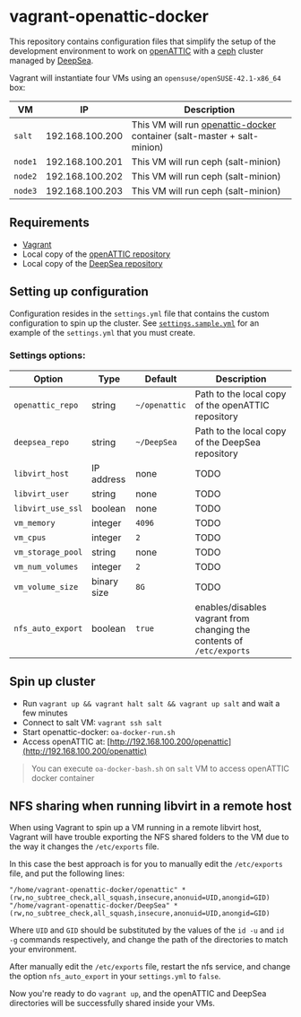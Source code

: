 # vagrant-openattic-docker

This repository contains configuration files that simplify the setup of the development environment to work on [openATTIC](http://openattic.org) with a [ceph](https://ceph.com/) cluster managed by [DeepSea](https://github.com/SUSE/DeepSea).

Vagrant will instantiate four VMs using an `opensuse/openSUSE-42.1-x86_64` box:

| VM  |  IP | Description |
|----------| ----------|----------|
| `salt` | 192.168.100.200 | This VM will run [openattic-docker](https://github.com/openattic/openattic-docker) container (salt-master + salt-minion)|
| `node1` | 192.168.100.201 | This VM will run ceph (salt-minion) |
| `node2` | 192.168.100.202 | This VM will run ceph (salt-minion) |
| `node3` | 192.168.100.203 | This VM will run ceph (salt-minion) |

## Requirements

* [Vagrant](https://www.vagrantup.com/)
* Local copy of the [openATTIC repository](https://bitbucket.org/openattic/openattic)
* Local copy of the [DeepSea repository](https://github.com/SUSE/DeepSea)

## Setting up configuration

Configuration resides in the `settings.yml` file that contains the custom configuration to spin up the cluster. See [`settings.sample.yml`](settings.sample.yml) for an example of the `settings.yml` that you must create.

### Settings options:

| Option |  Type    | Default | Description |
|----------| ----------| --------| --------|
| `openattic_repo` | string | `~/openattic` | Path to the local copy of the openATTIC repository |
| `deepsea_repo` | string | `~/DeepSea` | Path to the local copy of the DeepSea repository |
| `libvirt_host` | IP address | none | TODO |
| `libvirt_user` | string | none | TODO |
| `libvirt_use_ssl` | boolean | none | TODO |
| `vm_memory` | integer |  `4096` | TODO |
| `vm_cpus`| integer |  `2` | TODO |
| `vm_storage_pool` | string | none | TODO |
| `vm_num_volumes` | integer |  `2`| TODO |
| `vm_volume_size` |  binary size | `8G`| TODO |
| `nfs_auto_export` | boolean | `true` | enables/disables vagrant from changing the contents of `/etc/exports`

## Spin up cluster

* Run `vagrant up && vagrant halt salt && vagrant up salt` and wait a few minutes
* Connect to salt VM: `vagrant ssh salt`
* Start openattic-docker: `oa-docker-run.sh`
* Access openATTIC at: [http://192.168.100.200/openattic](http://192.168.100.200/openattic)

> You can execute `oa-docker-bash.sh` on `salt` VM to access openATTIC docker container

## NFS sharing when running libvirt in a remote host

When using Vagrant to spin up a VM running in a remote libvirt host, Vagrant
will have trouble exporting the NFS shared folders to the VM due to the way
it changes the `/etc/exports` file.

In this case the best approach is for you to manually edit the `/etc/exports`
file, and put the following lines:

```
"/home/vagrant-openattic-docker/openattic" *(rw,no_subtree_check,all_squash,insecure,anonuid=UID,anongid=GID)
"/home/vagrant-openattic-docker/DeepSea" *(rw,no_subtree_check,all_squash,insecure,anonuid=UID,anongid=GID)
```

Where `UID` and `GID` should be substituted by the values of the `id -u` and
`id -g` commands respectively, and change the path of the directories to match
your environment.

After manually edit the `/etc/exports` file, restart the nfs service, and
change the option `nfs_auto_export` in your `settings.yml` to `false`.

Now you're ready to do `vagrant up`, and the openATTIC and DeepSea directories
will be successfully shared inside your VMs.

